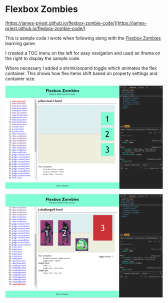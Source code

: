 # Flexbox Zombies

[https://james-priest.github.io/flexbox-zombie-code/](https://james-priest.github.io/flexbox-zombie-code/)

This is sample code I wrote when following along with the [Flexbox Zombies](https://flexboxzombies.com) learning game.

I created a TOC menu on the left for easy navigation and used an iframe on the right to display the sample code.

Where necessary I added a shrink/expand toggle which animates the flex container. This shows how flex items shift based on property settings and container size.

![screenshot #1](public/images/flexbox-zombies-practice-code1.png)

![screenshot #2](public/images/flexbox-zombies-practice-code2.png)